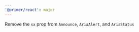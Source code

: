 ```yaml
---
'@primer/react': major
---
```


Remove the `sx` prop from `Announce`, `AriaAlert`, and `AriaStatus`
